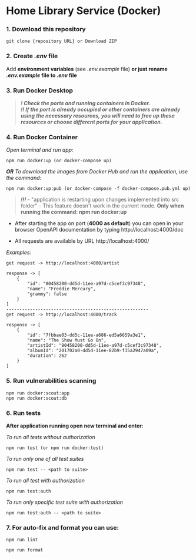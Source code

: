 # Home Library Service (Docker)

### 1. Download this repository

```
git clone {repository URL} or Download ZIP
```

### 2. Create _.env_ file 
Add **environment variables** (see _.env.example_ file) **or just rename _.env.example_ file to _.env_ file**

### 3. Run Docker Desktop

> _***! Check the ports and running containers in Docker.***_<br>
> _***!! If the port is already occupied or other containers are already using the necessary resources, you will need to free up these resources or choose different ports for your application.***_

### 4. Run Docker Container

_Open terminal and run app:_

```
npm run docker:up (or docker-compose up)
```

___OR___ _To download the images from Docker Hub and run the application, use the command:_

```
npm run docker:up:pub (or docker-compose -f docker-compose.pub.yml up)
```

> _***!!!***_ - "application is restarting upon changes implemented into src folder" - This feature doesn't work in the current mode. **Only when running the command: npm run docker:up**

-   After starting the app on port (**4000 as default**) you can open
    in your browser OpenAPI documentation by typing http://localhost:4000/doc

-   All requests are available by URL http://localhost:4000/

_Examples:_

```
get request -> http://localhost:4000/artist

response -> [
    {
        "id": "80458200-dd5d-11ee-a97d-c5cef3c97348",
        "name": "Freddie Mercury",
        "grammy": false
    }
]
------------------------------------------------------
get request -> http://localhost:4000/track

response -> [
    {
        "id": "7fbbae03-dd5c-11ee-a686-ed5a6659a3e1",
        "name": "The Show Must Go On",
        "artistId": "80458200-dd5d-11ee-a97d-c5cef3c97348",
        "albumId": "201702a0-dd5d-11ee-82b9-f35a2947a09a",
        "duration": 262
    }
]
```
### 5. Run vulnerabilities scanning
```
npm run docker:scout:app
npm run docker:scout:db
```
### 6. Run tests

**After application running open new terminal and enter:**

_To run all tests without authorization_

```
npm run test (or npm run docker:test)
```

_To run only one of all test suites_

```
npm run test -- <path to suite>
```

_To run all test with authorization_

```
npm run test:auth
```

_To run only specific test suite with authorization_

```
npm run test:auth -- <path to suite>
```

### 7. For auto-fix and format you can use:

```
npm run lint
```

```
npm run format
```
